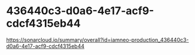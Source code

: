 # 436440c3-d0a6-4e17-acf9-cdcf4315eb44
https://sonarcloud.io/summary/overall?id=iamneo-production_436440c3-d0a6-4e17-acf9-cdcf4315eb44

